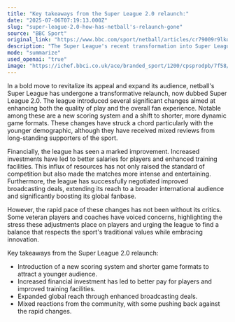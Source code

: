 ```yaml
---
title: "Key takeaways from the Super League 2.0 relaunch:"
date: "2025-07-06T07:19:13.000Z"
slug: "super-league-2.0-how-has-netball's-relaunch-gone"
source: "BBC Sport"
original_link: "https://www.bbc.com/sport/netball/articles/cr79009r9lko"
description: "The Super League's recent transformation into Super League 2.0 marks a significant shift in the netball world, aiming to rejuvenate its appeal and broaden its fan base. The league introduced a new scoring system and shorter, more dynamic game formats, targeting a younger demographic and receiving mixed feedback from traditional supporters. Financially, the league has benefited from increased investments, resulting in higher player salaries and better training facilities, enhancing the quality and intensity of matches. Additionally, improved broadcasting deals have expanded its international audience. Despite these positive developments, some veteran players and coaches have expressed concerns about the rapid changes, emphasizing the need to balance innovation with the sport’s traditional values."
mode: "summarize"
used_openai: "true"
image: "https://ichef.bbci.co.uk/ace/branded_sport/1200/cpsprodpb/7f58/live/68cf6c40-59a7-11f0-9074-8989d8c97d87.jpg"
---
```


In a bold move to revitalize its appeal and expand its audience, netball's Super League has undergone a transformative relaunch, now dubbed Super League 2.0. The league introduced several significant changes aimed at enhancing both the quality of play and the overall fan experience. Notable among these are a new scoring system and a shift to shorter, more dynamic game formats. These changes have struck a chord particularly with the younger demographic, although they have received mixed reviews from long-standing supporters of the sport.

Financially, the league has seen a marked improvement. Increased investments have led to better salaries for players and enhanced training facilities. This influx of resources has not only raised the standard of competition but also made the matches more intense and entertaining. Furthermore, the league has successfully negotiated improved broadcasting deals, extending its reach to a broader international audience and significantly boosting its global fanbase.

However, the rapid pace of these changes has not been without its critics. Some veteran players and coaches have voiced concerns, highlighting the stress these adjustments place on players and urging the league to find a balance that respects the sport's traditional values while embracing innovation.

Key takeaways from the Super League 2.0 relaunch:
- Introduction of a new scoring system and shorter game formats to attract a younger audience.
- Increased financial investment has led to better pay for players and improved training facilities.
- Expanded global reach through enhanced broadcasting deals.
- Mixed reactions from the community, with some pushing back against the rapid changes.